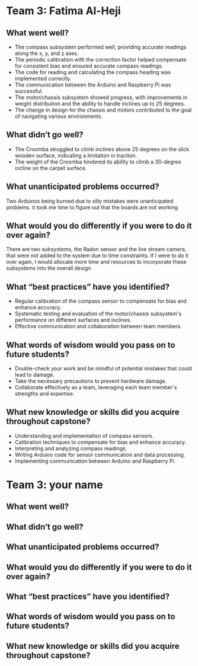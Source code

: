 # Team 3: Fatima Al-Heji 

## What went well? 

- The compass subsystem performed well, providing accurate readings along the x, y, and z axes.
- The periodic calibration with the correction factor helped compensate for consistent bias and ensured accurate compass readings.
- The code for reading and calculating the compass heading was implemented correctly.
- The communication between the Arduino and Raspberry Pi was successful.
- The motor/chassis subsystem showed progress, with improvements in weight distribution and the ability to handle inclines up to 25 degrees.
- The change in design for the chassis and motors contributed to the goal of navigating various environments.
  
## What didn’t go well?
- The Croomba struggled to climb inclines above 25 degrees on the slick wooden surface, indicating a limitation in traction.
- The weight of the Croomba hindered its ability to climb a 30-degree incline on the carpet surface.

## What unanticipated problems occurred?
Two Arduinos being burned due to silly mistakes were unanticipated problems. it took me time to figure out that the boards are not working 

## What would you do differently if you were to do it over again?
There are two subsystems, the Radon sensor and the live stream camera, that were not added to the system due to time constraints. If I were to do it over again, I would allocate more time and resources to incorporate these subsystems into the overall design

## What “best practices” have you identified?
- Regular calibration of the compass sensor to compensate for bias and enhance accuracy.
- Systematic testing and evaluation of the motor/chassis subsystem's performance on different surfaces and inclines.
- Effective communication and collaboration between team members.

## What words of wisdom would you pass on to future students?
- Double-check your work and be mindful of potential mistakes that could lead to damage.
- Take the necessary precautions to prevent hardware damage.
- Collaborate effectively as a team, leveraging each team member's strengths and expertise.

## What new knowledge or skills did you acquire throughout capstone?
- Understanding and implementation of compass sensors.
- Calibration techniques to compensate for bias and enhance accuracy.
- Interpreting and analyzing compass readings.
- Writing Arduino code for sensor communication and data processing.
- Implementing communication between Arduino and Raspberry Pi.


# Team 3: your name 

## What went well? 

## What didn’t go well?

## What unanticipated problems occurred?

## What would you do differently if you were to do it over again?

## What “best practices” have you identified?

## What words of wisdom would you pass on to future students?

## What new knowledge or skills did you acquire throughout capstone?
